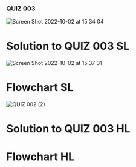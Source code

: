 ### QUIZ 003
![Screen Shot 2022-10-02 at 15 34 04](https://user-images.githubusercontent.com/111819437/193441356-831d97b6-d1e5-4b10-b6f2-64c26c51ad50.png)

# Solution to QUIZ 003 SL
![Screen Shot 2022-10-02 at 15 37 31](https://user-images.githubusercontent.com/111819437/193441479-1d6051cc-c689-44a4-aade-73d3d7855abf.png)

# Flowchart SL
![QUIZ 002 (2)](https://user-images.githubusercontent.com/111819437/193441686-9a51d0bb-97a7-4519-aaff-ee3a4aed759d.png)

# Solution to QUIZ 003 HL

# Flowchart HL

